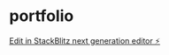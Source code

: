 # portfolio

[Edit in StackBlitz next generation editor ⚡️](https://stackblitz.com/~/github.com/sin-atul/portfolio)